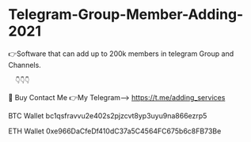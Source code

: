 # Telegram-Group-Member-Adding-2021
👉Software that can add up to 200k members in telegram Group and Channels.  

      👇👇👇
🎁 Buy Contact Me 
👉My Telegram--> https://t.me/adding_services  

BTC Wallet bc1qsfravvu2e402s2pjzcvt8yp3uyu9na866ezrp5 

ETH Wallet 0xe966DaCfeDf410dC37a5C4564FC675b6c8FB73Be
